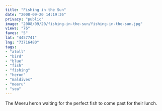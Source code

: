 ```yaml
---
title: "Fishing in the Sun"
date: "2008-09-20 14:19:36"
privacy: "public"
image: "2008/09/20/fishing-in-the-sun/fishing-in-the-sun.jpg"
views: "76"
faves: "5"
lat: "4457741"
lng: "73716480"
tags:
- "atoll"
- "bird"
- "blue"
- "fish"
- "fishing"
- "heron"
- "maldives"
- "meeru"
- "sea"
---
```

The Meeru heron waiting for the perfect fish to come past for their lunch.<a href="/photos/2008/09/20/fishing-in-the-sun"></a>
